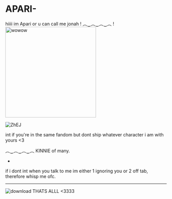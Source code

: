 # APARI-
hiiii im Apari or u can call me jonah !
︵‿︵‿︵‿︵
!<img width="283" alt="wowow" src="https://github.com/Aparie/APARI-/assets/118179879/920efa04-57eb-40e4-9748-7014d9b93d6d">





![ZhEJ](https://github.com/Aparie/APARI-/assets/118179879/0ac348df-3610-4648-9457-0fc9956c9c09)




int if you're in the same fandom but dont ship whatever character i am with yours <3


︵‿︵‿︵‿︵
KINNIE of many.


+


if i dont int when you talk to me im either 1 ignoring you or 2 off tab, therefore whisp me ofc.
- - - - - -
![download](https://github.com/Aparie/APARI-/assets/118179879/06c17172-80f1-497e-83e4-f8a90ba3496e)
THATS ALLL <3333


